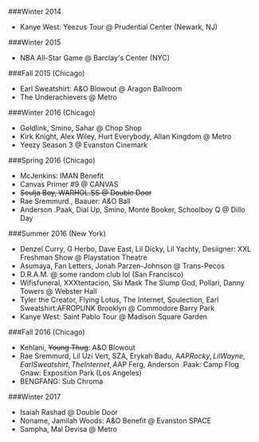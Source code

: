 ###Winter 2014
- Kanye West: Yeezus Tour @ Prudential Center (Newark, NJ)

###Winter 2015
- NBA All-Star Game @ Barclay's Center (NYC)

###Fall 2015 (Chicago)
- Earl Sweatshirt: A&O Blowout @ Aragon Ballroom
- The Underachievers @ Metro

###Winter 2016 (Chicago)
- Goldlink, Smino, Sahar @ Chop Shop
- Kirk Knight, Alex Wiley, Hurt Everybody, Allan Kingdom @ Metro
- Yeezy Season 3 @ Evanston Cinemark

###Spring 2016 (Chicago)
- McJenkins: IMAN Benefit
- Canvas Primer #9 @ CANVAS
- ~~Soulja Boy, WARHOL.SS @ Double Door~~
- Rae Sremmurd., Baauer: A&O Ball
- Anderson .Paak, Dial Up, Smino, Monte Booker, Schoolboy Q @ Dillo Day

###Summer 2016 (New York)
- Denzel Curry, G Herbo, Dave East, Lil Dicky, Lil Yachty, Desiigner: XXL Freshman Show @ Playstation Theatre
- Asumaya, Fan Letters, Jonah Parzen-Johnson @ Trans-Pecos
- D.R.A.M. @ some random club lol (San Francisco)
- Wifisfuneral, XXXtentacion, Ski Mask The Slump God, Pollari, Danny Towers @ Webster Hall
- Tyler the Creator, Flying Lotus, The Internet, Soulection, Earl Sweatshirt:AFROPUNK Brooklyn @ Commodore Barry Park
- Kanye West: Saint Pablo Tour @ Madison Square Garden

###Fall 2016 (Chicago)
- Kehlani, ~~Young Thug~~: A&O Blowout
- Rae Sremmurd, Lil Uzi Vert, SZA, Erykah Badu, A$AP Rocky, Lil Wayne, Earl Sweatshirt, The Internet, A$AP Ferg, Anderson .Paak: Camp Flog Gnaw: Exposition Park (Los Angeles)
- BENGFANG: Sub Chroma

###Winter 2017
- Isaiah Rashad @ Double Door
- Noname, Jamilah Woods: A&O Benefit @ Evanston SPACE
- Sampha, Mal Devisa @ Metro
